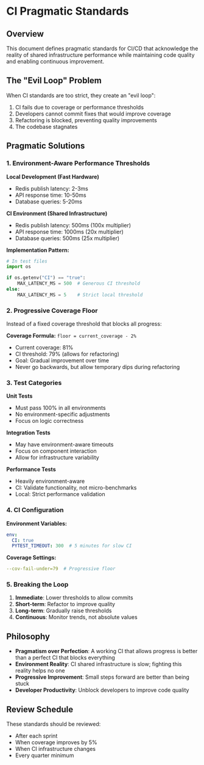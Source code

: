 # CI Pragmatic Standards

## Overview

This document defines pragmatic standards for CI/CD that acknowledge the reality of shared infrastructure performance while maintaining code quality and enabling continuous improvement.

## The "Evil Loop" Problem

When CI standards are too strict, they create an "evil loop":
1. CI fails due to coverage or performance thresholds
2. Developers cannot commit fixes that would improve coverage
3. Refactoring is blocked, preventing quality improvements
4. The codebase stagnates

## Pragmatic Solutions

### 1. Environment-Aware Performance Thresholds

**Local Development (Fast Hardware)**
- Redis publish latency: 2-3ms
- API response time: 10-50ms
- Database queries: 5-20ms

**CI Environment (Shared Infrastructure)**
- Redis publish latency: 500ms (100x multiplier)
- API response time: 1000ms (20x multiplier)
- Database queries: 500ms (25x multiplier)

**Implementation Pattern:**
```python
# In test files
import os

if os.getenv("CI") == "true":
    MAX_LATENCY_MS = 500  # Generous CI threshold
else:
    MAX_LATENCY_MS = 5    # Strict local threshold
```

### 2. Progressive Coverage Floor

Instead of a fixed coverage threshold that blocks all progress:

**Coverage Formula:** `floor = current_coverage - 2%`

- Current coverage: 81%
- CI threshold: 79% (allows for refactoring)
- Goal: Gradual improvement over time
- Never go backwards, but allow temporary dips during refactoring

### 3. Test Categories

**Unit Tests**
- Must pass 100% in all environments
- No environment-specific adjustments
- Focus on logic correctness

**Integration Tests**
- May have environment-aware timeouts
- Focus on component interaction
- Allow for infrastructure variability

**Performance Tests**
- Heavily environment-aware
- CI: Validate functionality, not micro-benchmarks
- Local: Strict performance validation

### 4. CI Configuration

**Environment Variables:**
```yaml
env:
  CI: true
  PYTEST_TIMEOUT: 300  # 5 minutes for slow CI
```

**Coverage Settings:**
```yaml
--cov-fail-under=79  # Progressive floor
```

### 5. Breaking the Loop

1. **Immediate**: Lower thresholds to allow commits
2. **Short-term**: Refactor to improve quality
3. **Long-term**: Gradually raise thresholds
4. **Continuous**: Monitor trends, not absolute values

## Philosophy

- **Pragmatism over Perfection**: A working CI that allows progress is better than a perfect CI that blocks everything
- **Environment Reality**: CI shared infrastructure is slow; fighting this reality helps no one
- **Progressive Improvement**: Small steps forward are better than being stuck
- **Developer Productivity**: Unblock developers to improve code quality

## Review Schedule

These standards should be reviewed:
- After each sprint
- When coverage improves by 5%
- When CI infrastructure changes
- Every quarter minimum
